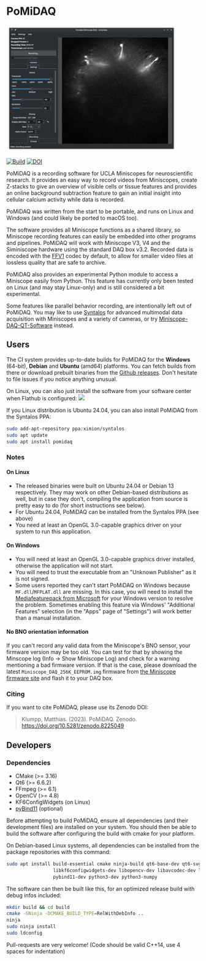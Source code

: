 PoMiDAQ
=======

[![PoMiDAQ Screenshot](contrib/screenshots/v0.4.4_diffdisplay_tiny.png "PoMiDAQ on Linux")](https://github.com/bothlab/pomidaq/tree/master/contrib/screenshots)

[![Build](https://github.com/bothlab/pomidaq/actions/workflows/build.yml/badge.svg)](https://github.com/bothlab/pomidaq/actions/workflows/build.yml)
[![DOI](https://zenodo.org/badge/DOI/10.5281/zenodo.8225049.svg)](https://doi.org/10.5281/zenodo.8225049)

PoMiDAQ is a recording software for UCLA Miniscopes for neuroscientific research.
It provides an easy way to record videos from Miniscopes, create Z-stacks to give an overview of visible cells
or tissue features and provides an online background subtraction feature to gain an initial insight into
cellular calcium activity while data is recorded.

PoMiDAQ was written from the start to be portable, and runs on Linux and Windows
(and could likely be ported to macOS too).

The software provides all Miniscope functions as a shared library, so Miniscope recording features can easily
be embedded into other programs and pipelines.
PoMiDAQ will work with Miniscope V3, V4 and the Siminiscope hardware using the standard DAQ box v3.2.
Recorded data is encoded with the [FFV1](https://en.wikipedia.org/wiki/FFV1) codec by default, to allow for
smaller video files at lossless quality that are safe to archive.

PoMiDAQ also provides an experimental Python module to access a Miniscope easily from Python. This feature has
currently only been tested on Linux (and may stay Linux-only) and is still considered a bit experimental.

Some features like parallel behavior recording, are intentionally left out of PoMiDAQ.
You may like to use [Syntalos](https://github.com/syntalos/syntalos) for advanced multimodal data acquisition
with Miniscopes and a variety of cameras, or try
[Miniscope-DAQ-QT-Software](https://github.com/Aharoni-Lab/Miniscope-DAQ-QT-Software) instead.


## Users

The CI system provides up-to-date builds for PoMiDAQ for the **Windows** (64-bit), **Debian** and **Ubuntu** (amd64) platforms.
You can fetch builds from there or download prebuilt binaries from the [Github releases](https://github.com/bothlab/pomidaq/releases).
Don't hesitate to file issues if you notice anything unusual.

On Linux, you can also just install the software from your software center when Flathub is configured:
<a href="https://flathub.org/apps/details/io.github.bothlab.pomidaq"><img src="https://flathub.org/assets/badges/flathub-badge-en.png" width="140"/></a>

If you Linux distribution is Ubuntu 24.04, you can also install PoMiDAQ from the Syntalos PPA:
```bash
sudo add-apt-repository ppa:ximion/syntalos
sudo apt update
sudo apt install pomidaq
```

### Notes
#### On Linux
 * The released binaries were built on Ubuntu 24.04 or Debian 13 respectively. They may work on other Debian-based distributions as well,
   but in case they don't, compiling the application from source is pretty easy to do (for short instructions see below).
 * For Ubuntu 24.04, PoMiDAQ can be installed from the Syntalos PPA (see above)
 * You need at least an OpenGL 3.0-capable graphics driver on your system to run this application.

#### On Windows
 * You will need at least an OpenGL 3.0-capable graphics driver installed, otherwise the application will not start.
 * You will need to trust the executable from an "Unknown Publisher" as it is not signed.
 * Some users reported they can't start PoMiDAQ on Windows because `MF.dll`/`MFPLAT.dll` are missing. In this case,
   you will need to install the [Mediafeaturepack from Microsoft](https://www.microsoft.com/en-us/software-download/mediafeaturepack)
   for your Windows version to resolve the problem. Sometimes enabling this feature via Windows' "Additional Features" selection
   (in the "Apps" page of "Settings") will work better than a manual installation.

#### No BNO orientation information
If you can't record any valid data from the Miniscope's BNO sensor, your firmware version may be too old.
You can test for that by showing the Minscope log (Info → Show Miniscope Log) and check for a warning mentioning
a bad firmware version. If that is the case, please download the latest `Miniscope_DAQ_256K_EEPROM.img` firmware
from [the Miniscope firmware site](https://github.com/Aharoni-Lab/Miniscope-DAQ-Cypress-firmware) and flash
it to your DAQ box.


### Citing

If you want to cite PoMiDAQ, please use its Zenodo DOI:

> Klumpp, Matthias. (2023). PoMiDAQ. Zenodo. https://doi.org/10.5281/zenodo.8225049


## Developers

### Dependencies

 * CMake (>= 3.16)
 * Qt6 (>= 6.6.2)
 * FFmpeg (>= 6.1)
 * OpenCV (>= 4.8)
 * KF6ConfigWidgets (on Linux)
 * [pyBind11](https://github.com/pybind/pybind11) (optional)

Before attempting to build PoMiDAQ, ensure all dependencies (and their development files) are installed on your system.
You should then be able to build the software after configuring the build with cmake for your platform.

On Debian-based Linux systems, all dependencies can be installed from the package repositories with this command:
```bash
sudo apt install build-essential cmake ninja-build qt6-base-dev qt6-svg-dev \
                 libkf6configwidgets-dev libopencv-dev libavcodec-dev libavformat-dev libswscale-dev \
                 pybind11-dev python3-dev python3-numpy
```
The software can then be built like this, for an optimized release build with debug infos included:
```bash
mkdir build && cd build
cmake -GNinja -DCMAKE_BUILD_TYPE=RelWithDebInfo ..
ninja
sudo ninja install
sudo ldconfig
```

Pull-requests are very welcome! (Code should be valid C++14, use 4 spaces for indentation)
